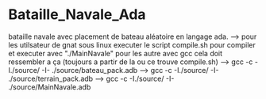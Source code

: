 # Bataille_Navale_Ada
bataille navale avec placement de bateau aléatoire en langage ada.
    --> pour les utilsateur de gnat sous linux executer le script compile.sh pour compiler et executer avec "./MainNavale"
pour les autre avec gcc cela doit ressembler a ça (toujours a partir de la ou ce trouve compile.sh)
    --> gcc -c -I./source/ -I- ./source/bateau_pack.adb
    --> gcc -c -I./source/ -I- ./source/terrain_pack.adb
    --> gcc -c -I./source/ -I- ./source/MainNavale.adb
